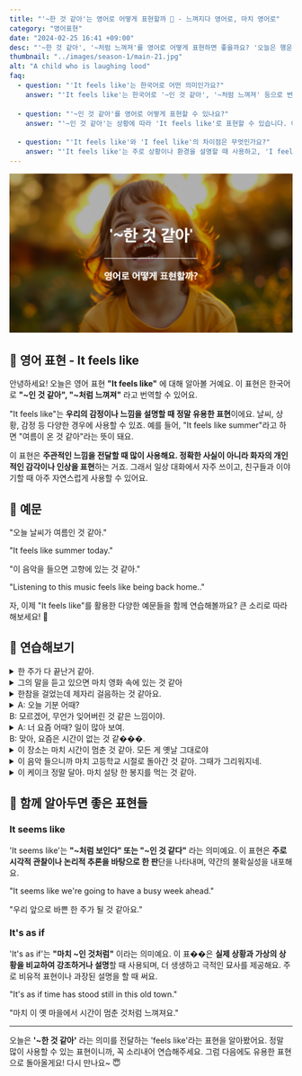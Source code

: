 ```yaml
---
title: "'~한 것 같아'는 영어로 어떻게 표현할까 🤔 - 느껴지다 영어로, 마치 영어로"
category: "영어표현"
date: "2024-02-25 16:41 +09:00"
desc: "'~한 것 같아', '~처럼 느껴져'를 영어로 어떻게 표현하면 좋을까요? '오늘은 행운이 따르는 날인 것 같아', '이 영화는 실화를 바탕으로 한 것 같아' 등을 영어로 표현하는 법을 배워봅시다."
thumbnail: "../images/season-1/main-21.jpg"
alt: "A child who is laughing lood"
faq:
  - question: "'It feels like'는 한국어로 어떤 의미인가요?"
    answer: "'It feels like'는 한국어로 '~인 것 같아', '~처럼 느껴져' 등으로 번역될 수 있습니다. 주로 날씨, 상황, 감정 등을 주관적으로 표현할 때 사용합니다."

  - question: "'~인 것 같아'를 영어로 어떻게 표현할 수 있나요?"
    answer: "'~인 것 같아'는 상황에 따라 'It feels like'로 표현할 수 있습니다. 예를 들어, '여름이 온 것 같아'는 'It feels like summer'로 말할 수 있습니다."

  - question: "'It feels like'와 'I feel like'의 차이점은 무엇인가요?"
    answer: "'It feels like'는 주로 상황이나 환경을 설명할 때 사용하고, 'I feel like'는 개인의 의견이나 느낌을 표현할 때 사용합니다. 예를 들어, 'It feels like rain'(비가 올 것 같아)와 'I feel like eating pizza'(피자를 먹고 싶어)처럼 사용합니다."
---
```


![~한 것 같아 영어표현](../images/season-1/main-21.jpg)

## 🌟 영어 표현 - It feels like

안녕하세요! 오늘은 영어 표현 **"It feels like"** 에 대해 알아볼 거예요. 이 표현은 한국어로 **"~인 것 같아", "~처럼 느껴져"** 라고 번역할 수 있어요.

"It feels like"는 **우리의 감정이나 느낌을 설명할 때 정말 유용한 표현**이에요. 날씨, 상황, 감정 등 다양한 경우에 사용할 수 있죠. 예를 들어, "It feels like summer"라고 하면 "여름이 온 것 같아"라는 뜻이 돼요.

이 표현은 **주관적인 느낌을 전달할 때 많이 사용해요. 정확한 사실이 아니라 화자의 개인적인 감각이나 인상을 표현**하는 거죠. 그래서 일상 대화에서 자주 쓰이고, 친구들과 이야기할 때 아주 자연스럽게 사용할 수 있어요.

<script async src="https://pagead2.googlesyndication.com/pagead/js/adsbygoogle.js?client=ca-pub-1465612013356152"
     crossorigin="anonymous"></script>
<!-- engple-horizontal-ad -->

<ins class="adsbygoogle"
     style="display:block"
     data-ad-client="ca-pub-1465612013356152"
     data-ad-slot="2106896038"
     data-ad-format="auto"
     data-full-width-responsive="true"></ins>

<script>
     (adsbygoogle = window.adsbygoogle || []).push({});
</script>

## 📖 예문

"오늘 날씨가 여름인 것 같아."

"It feels like summer today."

"이 음악을 들으면 고향에 있는 것 같아."

"Listening to this music feels like being back home.."

자, 이제 "It feels like"를 활용한 다양한 예문들을 함께 연습해볼까요? 큰 소리로 따라 해보세요! 🌟

## 💬 연습해보기

<details>
 <summary>한 주가 다 끝난거 같아.</summary>
  <span>It feels like the week is over.</span>
</details>

<details>
  <summary>그의 말을 듣고 있으면 마치 영화 속에 있는 것 같아</summary>
  <span>Listening to him feels like being in a movie.</span>
</details>

<details>
 <summary>한참을 걸었는데 제자리 걸음하는 것 같아요.</summary>
  <span>We've been walking for hours. It feels like we're going in circles.</span>
</details>

<details>
  <summary>A: 오늘 기분 어때?<br>B: 모르겠어, 무언가 잊어버린 것 같은 느낌이야.</summary>
  <span>A: How do you feel today?<br>B: I don't know, it feels like I forgot something.</span>
</details>

<details>
  <summary>A: 너 요즘 어때? 일이 많아 보여.<br>B: 맞아, 요즘은 시간이 없는 것 같���.</summary>
  <span>A: How have you been lately? You look busy.<br>B: Right, lately it feels like there’s no time.</span>
</details>

<details>
  <summary>이 장소는 마치 시간이 멈춘 것 같아. 모든 게 옛날 그대로야</summary>
  <span>This place feels like time has stopped. Everything is just as it was in the past.</span>
</details>

<details>
  <summary>이 음악 들으니까 마치 고등학교 시절로 돌아간 것 같아. 그때가 그리워지네.</summary>
  <span>Listening to this music, it feels like I've gone back to my high school days. I miss those times.</span>
</details>

<details>
  <summary>이 케이크 정말 달아. 마치 설탕 한 봉지를 먹는 것 같아.</summary>
  <span>This cake is so sweet. It feels like eating a whole bag of sugar.</span>
</details>

## 🤝 함께 알아두면 좋은 표현들

### It seems like

'It seems like'는 **"~처럼 보인다" 또는 "~인 것 같다"** 라는 의미예요. 이 표현은 **주로 시각적 관찰이나 논리적 추론을 바탕으로 한 판**단을 나타내며, 약간의 불확실성을 내포해요.

"It seems like we're going to have a busy week ahead."

"우리 앞으로 바쁜 한 주가 될 것 같아요."

### It's as if

'It's as if'는 **"마치 ~인 것처럼"** 이라는 의미예요. 이 표��은 **실제 상황과 가상의 상황을 비교하여 강조하거나 설명**할 때 사용되며, 더 생생하고 극적인 묘사를 제공해요. 주로 비유적 표현이나 과장된 설명을 할 때 써요.

"It's as if time has stood still in this old town."

"마치 이 옛 마을에서 시간이 멈춘 것처럼 느껴져요."

---

오늘은 **'\~한 것 같아'** 라는 의미를 전달하는 'feels like'라는 표현을 알아봤어요. 정말 많이 사용할 수 있는 표현이니까, 꼭 소리내어 연습해주세요. 그럼 다음에도 유용한 표현으로 돌아올게요! 다시 만나요~ 😇
